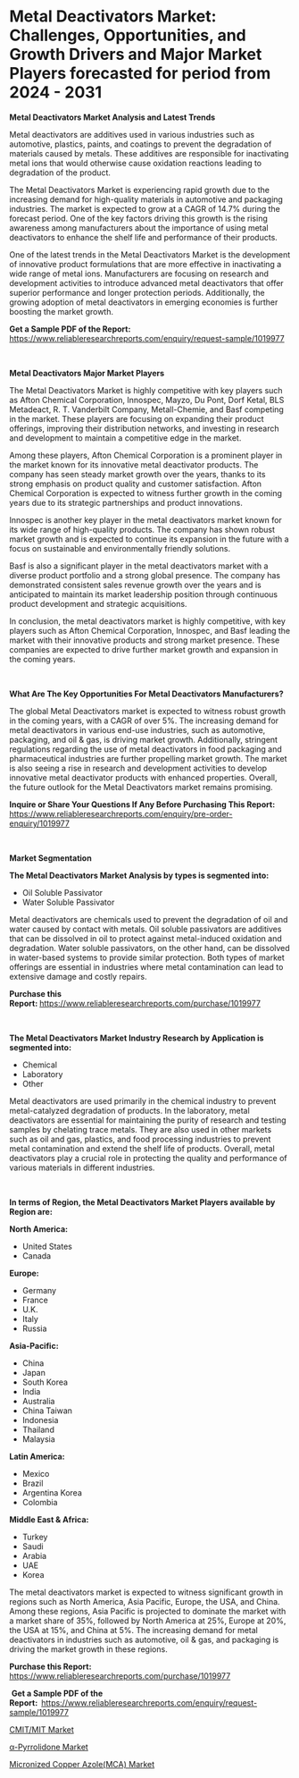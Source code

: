 <p><h1>Metal Deactivators Market: Challenges, Opportunities, and Growth Drivers and Major Market Players forecasted for period from 2024 - 2031</h1></p><p><strong>Metal Deactivators Market Analysis and Latest Trends</strong></p>
<p><p>Metal deactivators are additives used in various industries such as automotive, plastics, paints, and coatings to prevent the degradation of materials caused by metals. These additives are responsible for inactivating metal ions that would otherwise cause oxidation reactions leading to degradation of the product.</p><p>The Metal Deactivators Market is experiencing rapid growth due to the increasing demand for high-quality materials in automotive and packaging industries. The market is expected to grow at a CAGR of 14.7% during the forecast period. One of the key factors driving this growth is the rising awareness among manufacturers about the importance of using metal deactivators to enhance the shelf life and performance of their products.</p><p>One of the latest trends in the Metal Deactivators Market is the development of innovative product formulations that are more effective in inactivating a wide range of metal ions. Manufacturers are focusing on research and development activities to introduce advanced metal deactivators that offer superior performance and longer protection periods. Additionally, the growing adoption of metal deactivators in emerging economies is further boosting the market growth.</p></p>
<p><strong>Get a Sample PDF of the Report:&nbsp;</strong> <a href="https://www.reliableresearchreports.com/enquiry/request-sample/1019977">https://www.reliableresearchreports.com/enquiry/request-sample/1019977</a></p>
<p>&nbsp;</p>
<p><strong>Metal Deactivators Major Market Players</strong></p>
<p><p>The Metal Deactivators Market is highly competitive with key players such as Afton Chemical Corporation, Innospec, Mayzo, Du Pont, Dorf Ketal, BLS Metadeact, R. T. Vanderbilt Company, Metall-Chemie, and Basf competing in the market. These players are focusing on expanding their product offerings, improving their distribution networks, and investing in research and development to maintain a competitive edge in the market.</p><p>Among these players, Afton Chemical Corporation is a prominent player in the market known for its innovative metal deactivator products. The company has seen steady market growth over the years, thanks to its strong emphasis on product quality and customer satisfaction. Afton Chemical Corporation is expected to witness further growth in the coming years due to its strategic partnerships and product innovations.</p><p>Innospec is another key player in the metal deactivators market known for its wide range of high-quality products. The company has shown robust market growth and is expected to continue its expansion in the future with a focus on sustainable and environmentally friendly solutions.</p><p>Basf is also a significant player in the metal deactivators market with a diverse product portfolio and a strong global presence. The company has demonstrated consistent sales revenue growth over the years and is anticipated to maintain its market leadership position through continuous product development and strategic acquisitions.</p><p>In conclusion, the metal deactivators market is highly competitive, with key players such as Afton Chemical Corporation, Innospec, and Basf leading the market with their innovative products and strong market presence. These companies are expected to drive further market growth and expansion in the coming years.</p></p>
<p>&nbsp;</p>
<p><strong>What Are The Key Opportunities For Metal Deactivators Manufacturers?</strong></p>
<p><p>The global Metal Deactivators market is expected to witness robust growth in the coming years, with a CAGR of over 5%. The increasing demand for metal deactivators in various end-use industries, such as automotive, packaging, and oil & gas, is driving market growth. Additionally, stringent regulations regarding the use of metal deactivators in food packaging and pharmaceutical industries are further propelling market growth. The market is also seeing a rise in research and development activities to develop innovative metal deactivator products with enhanced properties. Overall, the future outlook for the Metal Deactivators market remains promising.</p></p>
<p><strong>Inquire or Share Your Questions If Any Before Purchasing This Report:</strong> <a href="https://www.reliableresearchreports.com/enquiry/pre-order-enquiry/1019977">https://www.reliableresearchreports.com/enquiry/pre-order-enquiry/1019977</a></p>
<p>&nbsp;</p>
<p><strong>Market Segmentation</strong></p>
<p><strong>The Metal Deactivators Market Analysis by types is segmented into:</strong></p>
<p><ul><li>Oil Soluble Passivator</li><li>Water Soluble Passivator</li></ul></p>
<p><p>Metal deactivators are chemicals used to prevent the degradation of oil and water caused by contact with metals. Oil soluble passivators are additives that can be dissolved in oil to protect against metal-induced oxidation and degradation. Water soluble passivators, on the other hand, can be dissolved in water-based systems to provide similar protection. Both types of market offerings are essential in industries where metal contamination can lead to extensive damage and costly repairs.</p></p>
<p><strong>Purchase this Report:&nbsp;</strong><a href="https://www.reliableresearchreports.com/purchase/1019977">https://www.reliableresearchreports.com/purchase/1019977</a></p>
<p>&nbsp;</p>
<p><strong>The Metal Deactivators Market Industry Research by Application is segmented into:</strong></p>
<p><ul><li>Chemical</li><li>Laboratory</li><li>Other</li></ul></p>
<p><p>Metal deactivators are used primarily in the chemical industry to prevent metal-catalyzed degradation of products. In the laboratory, metal deactivators are essential for maintaining the purity of research and testing samples by chelating trace metals. They are also used in other markets such as oil and gas, plastics, and food processing industries to prevent metal contamination and extend the shelf life of products. Overall, metal deactivators play a crucial role in protecting the quality and performance of various materials in different industries.</p></p>
<p>&nbsp;</p>
<p><strong>In terms of Region, the Metal Deactivators Market Players available by Region are:</strong></p>
<p>
    <p> <strong> North America: </strong>
        <ul>
            <li>United States</li>
            <li>Canada</li>
        </ul>
        </p> 
    <p> <strong> Europe: </strong>
        <ul>
            <li>Germany</li>
            <li>France</li>
            <li>U.K.</li>
            <li>Italy</li>
            <li>Russia</li>
        </ul>
        </p> 
    <p> <strong> Asia-Pacific: </strong>
        <ul>
            <li>China</li>
            <li>Japan</li>
            <li>South Korea</li>
            <li>India</li>
            <li>Australia</li>
            <li>China Taiwan</li>
            <li>Indonesia</li>
            <li>Thailand</li>
            <li>Malaysia</li>
        </ul>
        </p> 
    <p> <strong> Latin America: </strong>
        <ul>
            <li>Mexico</li>
            <li>Brazil</li>
            <li>Argentina Korea</li>
            <li>Colombia</li>
        </ul>
        </p> 
    <p> <strong> Middle East & Africa: </strong>
        <ul>
            <li>Turkey</li>
            <li>Saudi</li>
            <li>Arabia</li>
            <li>UAE</li>
            <li>Korea</li>
        </ul>
    </p>
    </p>
<p><p>The metal deactivators market is expected to witness significant growth in regions such as North America, Asia Pacific, Europe, the USA, and China. Among these regions, Asia Pacific is projected to dominate the market with a market share of 35%, followed by North America at 25%, Europe at 20%, the USA at 15%, and China at 5%. The increasing demand for metal deactivators in industries such as automotive, oil & gas, and packaging is driving the market growth in these regions.</p></p>
<p><strong>Purchase this Report: </strong><a href="https://www.reliableresearchreports.com/purchase/1019977">https://www.reliableresearchreports.com/purchase/1019977</a></p>
<p>&nbsp;<strong>Get a Sample PDF of the Report:&nbsp;&nbsp;</strong><a href="https://www.reliableresearchreports.com/enquiry/request-sample/1019977">https://www.reliableresearchreports.com/enquiry/request-sample/1019977</a></p>
<p><strong></strong></p>
<p><p><a href="https://view.publitas.com/reportprime-1/cmit-mit-market-size-evaluating-its-market-trends-growth-and-projections-2023-2030/">CMIT/MIT Market</a></p><p><a href="https://view.publitas.com/reportprime-1/a-pyrrolidone-market-insights-market-players-and-forecast-till-2030/">α-Pyrrolidone Market</a></p><p><a href="https://view.publitas.com/reportprime-1/micronized-copper-azole-mca-market-offers-provide-insightful-data-for-the-time-period-from-2023-to-2030-and-also-provide-analysis-based-on-application-type-and-region/">Micronized Copper Azole(MCA) Market</a></p></p>